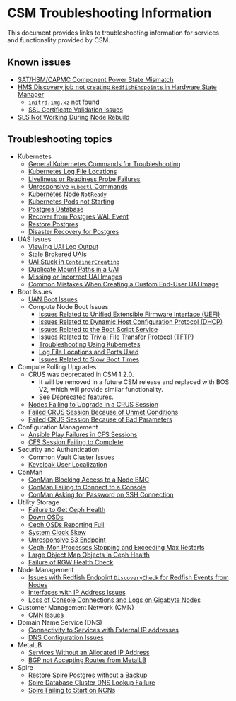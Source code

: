# CSM Troubleshooting Information

This document provides links to troubleshooting information for services and functionality provided by CSM.

## Known issues

* [SAT/HSM/CAPMC Component Power State Mismatch](known_issues/component_power_state_mismatch.md)
* [HMS Discovery job not creating `RedfishEndpoint`s in Hardware State Manager](known_issues/discovery_job_not_creating_redfish_endpoints.md)
  * [`initrd.img.xz` not found](known_issues/initrd.img.zx_not_found.md)
  * [SSL Certificate Validation Issues](known_issues/ssl_certificate_validation_issues.md)
* [SLS Not Working During Node Rebuild](known_issues/SLS_Not_Working_During_Node_Rebuild.md)

## Troubleshooting topics

* Kubernetes
  * [General Kubernetes Commands for Troubleshooting](kubernetes/Kubernetes_Troubleshooting_Information.md)
  * [Kubernetes Log File Locations](kubernetes/Kubernetes_Log_File_Locations.md)
  * [Liveliness or Readiness Probe Failures](kubernetes/Troubleshoot_Liveliness_Readiness_Probe_Failures.md)
  * [Unresponsive `kubectl` Commands](kubernetes/Troubleshoot_Unresponsive_kubectl_Commands.md)
  * [Kubernetes Node `NotReady`](kubernetes/Troubleshoot_Kubernetes_Node_NotReady.md)
  * [Kubernetes Pods not Starting](kubernetes/Troubleshoot_Kubernetes_Pods_Not_Starting.md)
  * [Postgres Database](../operations/kubernetes/Troubleshoot_Postgres_Database.md)
  * [Recover from Postgres WAL Event](../operations/kubernetes/Troubleshoot_Postgres_Database.md)
  * [Restore Postgres](../operations/kubernetes/Restore_Postgres.md)
  * [Disaster Recovery for Postgres](../operations/kubernetes/Disaster_Recovery_Postgres.md)
* UAS Issues
  * [Viewing UAI Log Output](../operations/UAS_user_and_admin_topics/Troubleshoot_UAIs_by_Viewing_Log_Output.md)
  * [Stale Brokered UAIs](../operations/UAS_user_and_admin_topics/Troubleshoot_Stale_Brokered_UAIs.md)
  * [UAI Stuck in `ContainerCreating`](../operations/UAS_user_and_admin_topics/Troubleshoot_UAI_Stuck_in_ContainerCreating.md)
  * [Duplicate Mount Paths in a UAI](../operations/UAS_user_and_admin_topics/Troubleshoot_Duplicate_Mount_Paths_in_a_UAI.md)
  * [Missing or Incorrect UAI Images](../operations/UAS_user_and_admin_topics/Troubleshoot_Missing_or_Incorrect_UAI_Images.md)
  * [Common Mistakes When Creating a Custom End-User UAI Image](../operations/UAS_user_and_admin_topics/Troubleshoot_Common_Mistakes_when_Creating_a_Custom_End-User_UAI_Image.md)
* Boot Issues
  * [UAN Boot Issues](../operations/boot_orchestration/Troubleshoot_UAN_Boot_Issues.md)
  * Compute Node Boot Issues
    * [Issues Related to Unified Extensible Firmware Interface (UEFI)](../operations/boot_orchestration/Troubleshoot_Compute_Node_Boot_Issues_Related_to_Unified_Extensible_Firmware_Interface_UEFI.md)
    * [Issues Related to Dynamic Host Configuration Protocol (DHCP)](../operations/boot_orchestration/Troubleshoot_Compute_Node_Boot_Issues_Related_to_Dynamic_Host_Configuration_Protocol_DHCP.md)
    * [Issues Related to the Boot Script Service](../operations/boot_orchestration/Troubleshoot_Compute_Node_Boot_Issues_Related_to_the_Boot_Script_Service_BSS.md)
    * [Issues Related to Trivial File Transfer Protocol (TFTP)](../operations/boot_orchestration/Troubleshoot_Compute_Node_Boot_Issues_Related_to_Trivial_File_Transfer_Protocol_TFTP.md)
    * [Troubleshooting Using Kubernetes](../operations/boot_orchestration/Troubleshoot_Compute_Node_Boot_Issues_Using_Kubernetes.md)
    * [Log File Locations and Ports Used](../operations/boot_orchestration/Log_File_Locations_and_Ports_Used_in_Compute_Node_Boot_Troubleshooting.md)
    * [Issues Related to Slow Boot Times](../operations/boot_orchestration/Troubleshoot_Compute_Node_Boot_Issues_Related_to_Slow_Boot_Times.md)
* Compute Rolling Upgrades
  * CRUS was deprecated in CSM 1.2.0.
    * It will be removed in a future CSM release and replaced with BOS V2, which will provide similar functionality.
    * See [Deprecated features](../introduction/differences.md#deprecated_features).
  * [Nodes Failing to Upgrade in a CRUS Session](../operations/compute_rolling_upgrades/Troubleshoot_Nodes_Failing_to_Upgrade_in_a_CRUS_Session.md)
  * [Failed CRUS Session Because of Unmet Conditions](../operations/compute_rolling_upgrades/Troubleshoot_a_Failed_CRUS_Session_Due_to_Unmet_Conditions.md)
  * [Failed CRUS Session Because of Bad Parameters](../operations/compute_rolling_upgrades/Troubleshoot_a_Failed_CRUS_Session_Due_to_Bad_Parameters.md)
* Configuration Management
  * [Ansible Play Failures in CFS Sessions](../operations/configuration_management/Troubleshoot_Ansible_Play_Failures_in_CFS_Sessions.md)
  * [CFS Session Failing to Complete](../operations/configuration_management/Troubleshoot_CFS_Session_Failing_to_Complete.md)
* Security and Authentication
  * [Common Vault Cluster Issues](../operations/security_and_authentication/Troubleshoot_Common_Vault_Cluster_Issues.md)
  * [Keycloak User Localization](../operations/security_and_authentication/Keycloak_User_Localization.md)
* ConMan
  * [ConMan Blocking Access to a Node BMC](../operations/conman/Troubleshoot_ConMan_Blocking_Access_to_a_Node_BMC.md)
  * [ConMan Failing to Connect to a Console](../operations/conman/Troubleshoot_ConMan_Failing_to_Connect_to_a_Console.md)
  * [ConMan Asking for Password on SSH Connection](../operations/conman/Troubleshoot_ConMan_Asking_for_Password_on_SSH_Connection.md)
* Utility Storage
  * [Failure to Get Ceph Health](../operations/utility_storage/Troubleshoot_Failure_to_Get_Ceph_Health.md)
  * [Down OSDs](../operations/utility_storage/Troubleshoot_a_Down_OSD.md)
  * [Ceph OSDs Reporting Full](../operations/utility_storage/Troubleshoot_Ceph_OSDs_Reporting_Full.md)
  * [System Clock Skew](../operations/utility_storage/Troubleshoot_System_Clock_Skew.md)
  * [Unresponsive S3 Endpoint](../operations/utility_storage/Troubleshoot_an_Unresponsive_S3_Endpoint.md)
  * [Ceph-Mon Processes Stopping and Exceeding Max Restarts](../operations/utility_storage/Troubleshoot_Ceph-Mon_Processes_Stopping_and_Exceeding_Max_Restarts.md)
  * [Large Object Map Objects in Ceph Health](../operations/utility_storage/Troubleshoot_Large_Object_Map_Objects_in_Ceph_Health.md)
  * [Failure of RGW Health Check](../operations/utility_storage/Troubleshoot_RGW_Health_Check_Fail.md)
* Node Management
  * [Issues with Redfish Endpoint `DiscoveryCheck` for Redfish Events from Nodes](../operations/node_management/Troubleshoot_Issues_with_Redfish_Endpoint_Discovery.md)
  * [Interfaces with IP Address Issues](../operations/node_management/Troubleshoot_Interfaces_with_IP_Address_Issues.md)
  * [Loss of Console Connections and Logs on Gigabyte Nodes](../operations/node_management/Troubleshoot_Loss_of_Console_Connections_and_Logs_on_Gigabyte_Nodes.md)
* Customer Management Network (CMN)
  * [CMN Issues](../operations/network/customer_accessible_networks/Troubleshoot_CMN_Issues.md)
* Domain Name Service (DNS)
  * [Connectivity to Services with External IP addresses](../operations/network/external_dns/Troubleshoot_Systems_Not_Provisioned_with_External_IP_Addresses.md)
  * [DNS Configuration Issues](../operations/network/external_dns/Troubleshoot_DNS_Configuration_Issues.md)
* MetalLB
  * [Services Without an Allocated IP Address](../operations/network/metallb_bgp/Troubleshoot_Services_without_an_Allocated_IP_Address.md)
  * [BGP not Accepting Routes from MetalLB](../operations/network/metallb_bgp/Troubleshoot_BGP_not_Accepting_Routes_from_MetalLB.md)
* Spire
  * [Restore Spire Postgres without a Backup](../operations/spire/Restore_Spire_Postgres_without_a_Backup.md)
  * [Spire Database Cluster DNS Lookup Failure](known_issues/spire_database_lookup_error.md)
  * [Spire Failing to Start on NCNs](../operations/spire/Troubleshoot_Spire_Failing_to_Start_on_NCNs.md)
